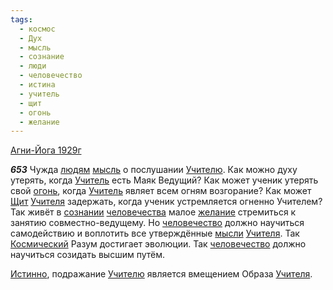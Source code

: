 ```yaml
---
tags:
  - космос
  - Дух
  - мысль
  - сознание
  - люди
  - человечество
  - истина
  - учитель
  - щит
  - огонь
  - желание
---
```


[Агни-Йога 1929г](/agni/1929)

___653___
Чужда [людям](/tag/#люди) [мысль](/tag/#мысль) о послушании [Учителю](/tag/#учитель). Как можно духу утерять, когда [Учитель](/tag/#учитель) есть Маяк Ведущий? Как может ученик утерять свой [огонь](/tag/#огонь), когда [Учитель](/tag/#учитель) являет всем огням возгорание? Как может [Щит](/tag/#щит) [Учителя](/tag/#учитель) задержать, когда ученик устремляется огненно Учителем? Так живёт в [сознании](/tag/#сознание) [человечества](/tag/#[человечество](/tag/#человечество)) малое [желание](/tag/#желание) стремиться к занятию совместно-ведущему. Но [человечество](/tag/#человечество) должно научиться самодействию и воплотить все утверждённые [мысли](/tag/#мысль) [Учителя](/tag/#учитель). Так [Космический](/tag/#космос) Разум достигает эволюции. Так [человечество](/tag/#человечество) должно научиться созидать высшим путём.   

[Истинно](/tag/#истина), подражание [Учителю](/tag/#учитель) является вмещением Образа [Учителя](/tag/#учитель).